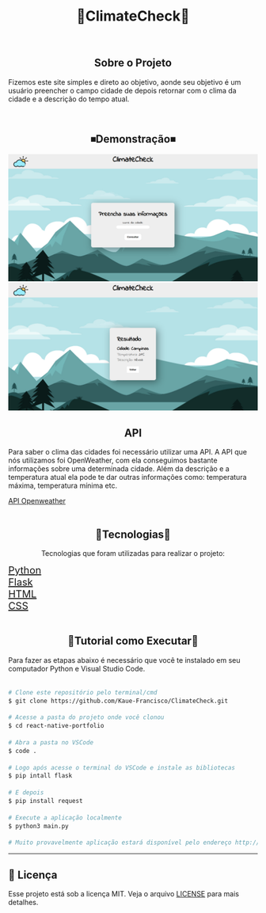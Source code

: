 <h1 align=center>🌄ClimateCheck🌄</h1>
<br>

<h2 align=center>Sobre o Projeto</h2>
<p>Fizemos este site simples e direto ao objetivo, aonde seu objetivo é um usuário preencher o campo cidade de depois retornar com o clima da cidade e a descrição do tempo atual.</p>
<br>


<h2 align=center>⏹Demonstração⏹</h2>
<img src="static/demonstracao/home.png">
<img src="static/demonstracao/resposta.png">


<h2 align=center> API </h2>
<p>Para saber o clima das cidades foi necessário utilizar uma API. A API que nós utilizamos foi OpenWeather, com ela conseguimos bastante informações sobre uma determinada cidade. Além da descrição e a temperatura atual ela pode te dar outras informações como: temperatura máxima, temperatura mínima etc.</p>
<a href="https://openweathermap.org/api">API Openweather</a><br><br>


<h2 align=center>🧰Tecnologias🧰</h2>
<p style="text-align:center;">Tecnologias que foram utilizadas para realizar o projeto:</p>
<a style="font-size:20px;" href="https://pt.wikipedia.org/wiki/Python">Python</a><br>
<a style="font-size:20px;" href="https://flask.palletsprojects.com/en/2.3.x/">Flask</a><br>
<a style="font-size:20px;" href="https://pt.wikipedia.org/wiki/HTML">HTML</a><br>
<a style="font-size:20px;" href="https://pt.wikipedia.org/wiki/<br>Cascading_Style_Sheets">CSS</a><br><br>


<h2 align=center>📑Tutorial como Executar📑</h2>

<p>Para fazer as etapas abaixo é necessário que você te instalado em seu computador Python e Visual Studio Code.</p>

```bash

# Clone este repositório pelo terminal/cmd
$ git clone https://github.com/Kaue-Francisco/ClimateCheck.git

# Acesse a pasta do projeto onde você clonou
$ cd react-native-portfolio

# Abra a pasta no VSCode
$ code .

# Logo após acesse o terminal do VSCode e instale as bibliotecas
$ pip intall flask

# E depois
$ pip install request

# Execute a aplicação localmente
$ python3 main.py

# Muito provavelmente aplicação estará disponível pelo endereço http://127.0.0.1:5000

```

---

## 📝 Licença

Esse projeto está sob a licença MIT. Veja o arquivo [LICENSE](LICENSE) para mais detalhes.